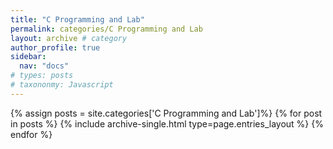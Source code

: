 ```yaml
---
title: "C Programming and Lab"
permalink: categories/C Programming and Lab
layout: archive # category
author_profile: true
sidebar:
  nav: "docs"
# types: posts
# taxononmy: Javascript
---
```


{% assign posts = site.categories['C Programming and Lab']%}
{% for post in posts %}
  {% include archive-single.html type=page.entries_layout %}
{% endfor %}
